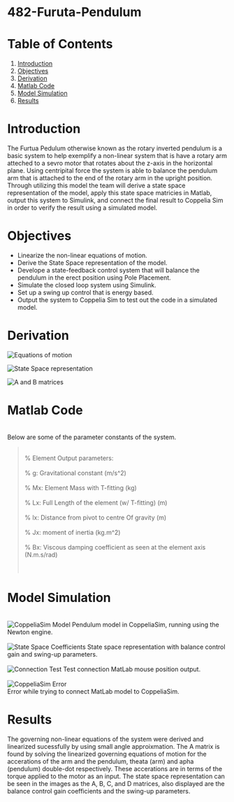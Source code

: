 # 482-Furuta-Pendulum

  # Table of Contents  
1) [Introduction](#headers)  
2) [Objectives](#headers)  
3) [Derivation](#headers) 
4) [Matlab Code](#headers) 
5) [Model Simulation](#headers) 
6) [Results](#headers) 

  # Introduction
  
The Furtua Pedulum otherwise known as the rotary inverted pendulum is a basic system to help exemplify a non-linear system that is have a rotary arm atteched to a sevro motor
that rotates about the z-axis in the horizontal plane. Using centripital force the system is able to balance the pendulum arm that is attached to the end of the rotary arm in
the upright position. Through utilizing this model the team will derive a state space representation of the model, apply this state space matricies in Matlab, output this
system to Simulink, and connect the final result to Coppelia Sim in order to verify the result using a simulated model.    

  # Objectives
  
* Linearize the non-linear equations of motion.
* Derive the State Space representation of the model.
* Develope a state-feedback control system that will balance the pendulum in the erect position using Pole Placement.
* Simulate the closed loop system using Simulink.
* Set up a swing up control that is energy based.
* Output the system to Coppelia Sim to test out the code in a simulated model.

 # Derivation
 
![Equations of motion](https://github.com/jmmather10/482-Furuta-Pendulum/blob/main/Pendulum_Images/Derivations__Page_1.png?raw=true "Derivations Pg 1")

![State Space representation](https://github.com/jmmather10/482-Furuta-Pendulum/blob/main/Pendulum_Images/Derivations__Page_2.png?raw=true "Derivations Pg 2")
  
![A and B matrices](https://github.com/jmmather10/482-Furuta-Pendulum/blob/main/Pendulum_Images/Derivations__Page_3.png?raw=true "Derivations Pg 3")
   
  # Matlab Code
<br>Below are some of the parameter constants of the system.<br/>
><br>% Element Output parameters:<br/>
><br>% g:             Gravitational constant                         (m/s^2)<br/>
><br>% Mx:            Element Mass with T-fitting                    (kg)<br/>
><br>% Lx:            Full Length of the element (w/ T-fitting)      (m)<br/>
><br>% lx:            Distance from pivot to centre Of gravity       (m)<br/>
><br>% Jx:            moment of inertia                              (kg.m^2)<br/>
><br>% Bx:            Viscous damping coefficient as seen at the element axis (N.m.s/rad)<br/> 
><br><br/> 

  # Model Simulation
 
 <br>![CoppeliaSim Model](https://github.com/jmmather10/482-Furuta-Pendulum/blob/main/Pendulum_Images/Sad_Pendulum.jpg?raw=true "CoppeliaSim Model") 
 Pendulum model in CoppeliaSim, running using the Newton engine.<br/>
 <br>![State Space Coefficients](https://github.com/jmmather10/482-Furuta-Pendulum/blob/main/Pendulum_Images/MatLab_SS_Rep.jpg?raw=true "State Space Coefficients")
 State space representation with balance control gain and swing-up parameters.<br/>
 <br>![Connection Test](https://github.com/jmmather10/482-Furuta-Pendulum/blob/main/Pendulum_Images/Test_Connect.jpg?raw=true "Connection Test")
 Test connection MatLab mouse position output.<br/> 
 <br>![CoppeliaSim Error](https://github.com/jmmather10/482-Furuta-Pendulum/blob/main/Pendulum_Images/Connection_Error.jpg?raw=true "CoppeliaSim Error")  
 Error while trying to connect MatLab model to CoppeliaSim.<br/> 
  
  # Results
  
The governing non-linear equations of the system were derived and linearized sucessfully by using small angle approixmation. The A matrix is found by solving the linearized
governing equations of motion for the accerations of the arm and the pendulum, theata (arm) and apha (pendulum) double-dot respectively. These accerations are in terms of the
torque applied to the motor as an input. The state space representation can be seen in the images as the A, B, C, and D matrices, also displayed are the balance control gain
coefficients and the swing-up parameters.
